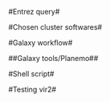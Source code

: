 #Entrez query#

#Chosen cluster softwares#

#Galaxy workflow#

##Galaxy tools/Planemo##

#Shell script#

#Testing vir2#